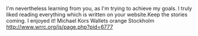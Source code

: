 I'm nevertheless learning from you, as I'm trying to achieve my goals. I truly liked reading everything which is written on your website.Keep the stories coming. I enjoyed it!
Michael Kors Wallets orange Stockholm http://www.wrrc.org/js/page.php?pid=6777
